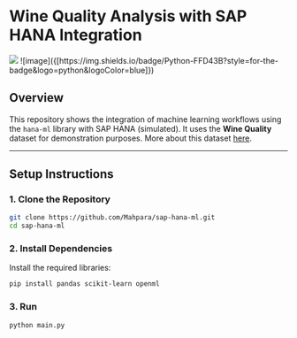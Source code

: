 # Wine Quality Analysis with SAP HANA Integration
<img src="{https://img.shields.io/badge/Python-FFD43B?style=for-the-badge&logo=python&logoColor=blue}" />
![image]({[https://img.shields.io/badge/Python-FFD43B?style=for-the-badge&logo=python&logoColor=blue]})

## Overview
This repository shows the integration of machine learning workflows using the `hana-ml` library with SAP HANA (simulated). It uses the **Wine Quality** dataset for demonstration purposes. More about this dataset [here](https://www.kaggle.com/datasets/yasserh/wine-quality-dataset).

---

## Setup Instructions

### 1. Clone the Repository

```bash
git clone https://github.com/Mahpara/sap-hana-ml.git
cd sap-hana-ml
```

### 2. Install Dependencies
Install the required libraries:
```bash
pip install pandas scikit-learn openml
```

### 3. Run
```bash
python main.py
```

